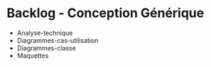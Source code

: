 # Backlog - Conception Générique

- Analyse-technique
- Diagrammes-cas-utilisation
- Diagrammes-classe
- Maquettes 
